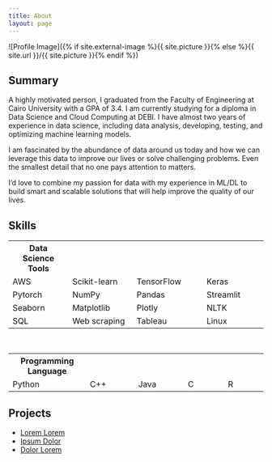 ```yaml
---
title: About
layout: page
---
```

![Profile Image]({% if site.external-image %}{{ site.picture }}{% else %}{{ site.url }}/{{ site.picture }}{% endif %})

<h2>Summary</h2>

<p>A highly motivated person, I graduated from the Faculty of Engineering at Cairo University with a GPA of 3.4. I am currently studying for a diploma in Data Science and Cloud Computing at DEBI. I have almost two years of experience in data science, including data analysis, developing, testing, and optimizing machine learning models.

I am fascinated by the abundance of data around us today and how we can leverage this data to improve our lives or solve challenging problems. Even the smallest detail that no one pays attention to matters.

I’d love to combine my passion for data with my experience in ML/DL to build smart and scalable solutions that will help improve the quality of our lives.</p>

<h2>Skills</h2>

<table>
  <tr>
    <th style="width: 290px;">Data Science Tools</th>
    <th style="width: 290px;"></th>
    <th style="width: 290px;"></th>
    <th style="width: 290px;"></th>
  </tr>
  <tr>
    <td>AWS</td>
    <td>Scikit-learn</td>
    <td>TensorFlow</td>
    <td>Keras</td>
  </tr>
  <tr>
    <td>Pytorch</td>
    <td>NumPy</td>
    <td>Pandas</td>
    <td>Streamlit</td>
  </tr>
  <tr>
    <td>Seaborn</td>
    <td>Matplotlib</td>
    <td>Plotly</td>
    <td>NLTK</td>
  </tr>
  <tr>
    <td>SQL</td>
    <td>Web scraping</td>
    <td>Tableau</td>
    <td>Linux</td>
  </tr>
</table>
<br>
<table>
  <tr>
    <th style="width: 250px;">Programming Language</th>
    <th style="width: 250px;"></th>
    <th style="width: 250px;"></th>
    <th style="width: 250px;"></th>
    <th style="width: 250px;"></th>
  </tr>
  <tr>
    <td>Python</td>
    <td>C++</td>
    <td>Java</td>
    <td>C</td>
    <td>R</td>
  </tr>
</table>


<h2>Projects</h2>

<ul>
	<li><a href="https://github.com/">Lorem Lorem</a></li>
	<li><a href="https://github.com/">Ipsum Dolor</a></li>
	<li><a href="https://github.com/">Dolor Lorem</a></li>
</ul>
